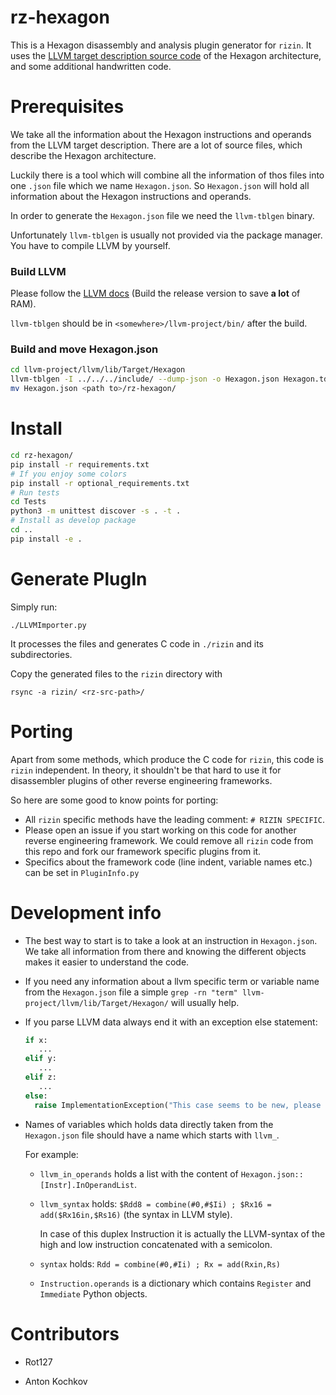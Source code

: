 <!--
SPDX-FileCopyrightText: 2021 Rot127 <unisono@quyllur.org>

SPDX-License-Identifier: LGPL-3.0-only
-->

# rz-hexagon

This is a Hexagon disassembly and analysis plugin generator for `rizin`.
It uses the [LLVM target description source code](https://github.com/llvm/llvm-project/tree/main/llvm/lib/Target/Hexagon)
of the Hexagon architecture, and some additional handwritten code.

# Prerequisites

We take all the information about the Hexagon instructions and operands from the LLVM target description.
There are a lot of source files, which describe the Hexagon architecture.

Luckily there is a tool which will combine all the information of thos files into one `.json` file which we name `Hexagon.json`. 
So `Hexagon.json` will hold all information about the Hexagon instructions and operands.

In order to generate the `Hexagon.json` file we need the `llvm-tblgen` binary.

Unfortunately `llvm-tblgen` is usually not provided via the package manager. You have to compile LLVM by yourself.

### Build LLVM

Please follow the [LLVM docs](https://llvm.org/docs/GettingStarted.html#getting-the-source-code-and-building-llvm)
(Build the release version to save **a lot** of RAM).

`llvm-tblgen` should be in `<somewhere>/llvm-project/bin/` after the build.

### Build and move Hexagon.json

```bash
cd llvm-project/llvm/lib/Target/Hexagon
llvm-tblgen -I ../../../include/ --dump-json -o Hexagon.json Hexagon.td
mv Hexagon.json <path to>/rz-hexagon/
```

# Install

```bash
cd rz-hexagon/
pip install -r requirements.txt
# If you enjoy some colors
pip install -r optional_requirements.txt
# Run tests
cd Tests
python3 -m unittest discover -s . -t .
# Install as develop package
cd ..
pip install -e .
```

# Generate PlugIn

Simply run:
```
./LLVMImporter.py
```

It processes the files and generates C code in `./rizin` and its subdirectories.

Copy the generated files to the `rizin` directory with
  ```commandline
  rsync -a rizin/ <rz-src-path>/
  ```

# Porting

Apart from some methods, which produce the C code for `rizin`, this code is `rizin` independent.
In theory, it shouldn't be that hard to use it for disassembler plugins of other reverse engineering frameworks.

So here are some good to know points for porting:
- All `rizin` specific methods have the leading comment: `# RIZIN SPECIFIC`.
- Please open an issue if you start working on this code for another reverse engineering framework.
  We could remove all `rizin` code from this repo and fork our framework specific plugins from it.
- Specifics about the framework code (line indent, variable names etc.) can be set in `PluginInfo.py`

# Development info

- The best way to start is to take a look at an instruction in `Hexagon.json`.
  We take all information from there and knowing the different objects
  makes it easier to understand the code.
- If you need any information about a llvm specific term or variable name from the `Hexagon.json` file a simple
  `grep -rn "term" llvm-project/llvm/lib/Target/Hexagon/` will usually help.
- If you parse LLVM data always end it with an exception else statement:
  ```python
  if x:
     ...
  elif y:
     ...
  elif z:
     ...
  else:
    raise ImplementationException("This case seems to be new, please add it.")
  ```
- Names of variables which holds data directly taken from the `Hexagon.json` file
  should have a name which starts with
`llvm_`.
  
  For example:
  
  - `llvm_in_operands` holds a list with the content of `Hexagon.json::[Instr].InOperandList`.
  - `llvm_syntax` holds: `$Rdd8 = combine(#0,#$Ii) ; $Rx16 = add($Rx16in,$Rs16)` (the syntax in LLVM style).

    In case of this duplex Instruction it is actually the LLVM-syntax of the high and
    low instruction concatenated with a semicolon.
  - `syntax` holds: `Rdd = combine(#0,#Ii) ; Rx = add(Rxin,Rs)`
  - `Instruction.operands` is a dictionary which contains `Register` and `Immediate` Python objects.


# Contributors

* Rot127

* Anton Kochkov

